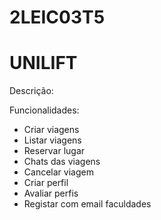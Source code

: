 # 2LEIC03T5

# UNILIFT


Descrição:



Funcionalidades:

* Criar viagens
* Listar viagens
* Reservar lugar
* Chats das viagens
* Cancelar viagem
* Criar perfil 
* Avaliar perfis
* Registar com email faculdades

